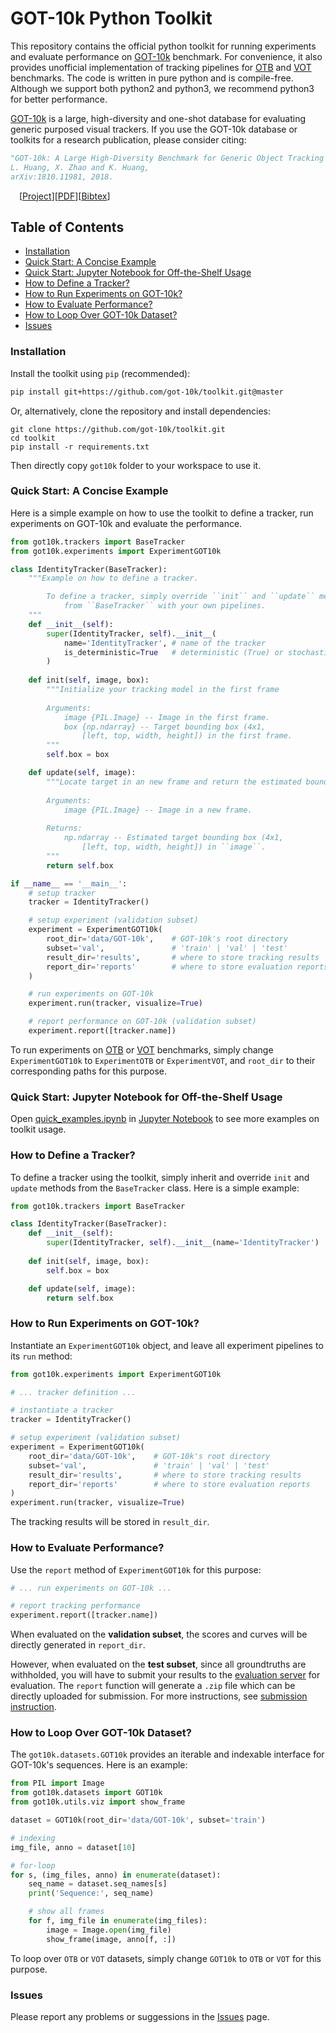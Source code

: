 # GOT-10k Python Toolkit

This repository contains the official python toolkit for running experiments and evaluate performance on [GOT-10k](https://got-10k.github.io) benchmark. For convenience, it also provides unofficial implementation of tracking pipelines for [OTB](http://cvlab.hanyang.ac.kr/tracker_benchmark/index.html) and [VOT](http://votchallenge.net) benchmarks. The code is written in pure python and is compile-free. Although we support both python2 and python3, we recommend python3 for better performance.

[GOT-10k](https://got-10k.github.io) is a large, high-diversity and one-shot database for evaluating generic purposed visual trackers. If you use the GOT-10k database or toolkits for a research publication, please consider citing:

```Bibtex
"GOT-10k: A Large High-Diversity Benchmark for Generic Object Tracking in the Wild."
L. Huang, X. Zhao and K. Huang,
arXiv:1810.11981, 2018.
```

&emsp;\[[Project](https://got-10k.github.io)\]\[[PDF](https://arxiv.org/abs/1810.11981)\]\[[Bibtex](https://got-10k.github.io/bibtex)\]

## Table of Contents

* [Installation](#installation)
* [Quick Start: A Concise Example](#quick-start-a-concise-example)
* [Quick Start: Jupyter Notebook for Off-the-Shelf Usage](#quick-start-jupyter-notebook-for-off-the-shelf-usage)
* [How to Define a Tracker?](#how-to-define-a-tracker)
* [How to Run Experiments on GOT-10k?](#how-to-run-experiments-on-got-10k)
* [How to Evaluate Performance?](#how-to-evaluate-performance)
* [How to Loop Over GOT-10k Dataset?](#how-to-loop-over-got-10k-dataset)
* [Issues](#issues)

### Installation

Install the toolkit using `pip` (recommended):

```bash
pip install git+https://github.com/got-10k/toolkit.git@master
```

Or, alternatively, clone the repository and install dependencies:

```
git clone https://github.com/got-10k/toolkit.git
cd toolkit
pip install -r requirements.txt
```

Then directly copy `got10k` folder to your workspace to use it.

### Quick Start: A Concise Example

Here is a simple example on how to use the toolkit to define a tracker, run experiments on GOT-10k and evaluate the performance.

```Python
from got10k.trackers import BaseTracker
from got10k.experiments import ExperimentGOT10k

class IdentityTracker(BaseTracker):
    """Example on how to define a tracker.

        To define a tracker, simply override ``init`` and ``update`` methods
            from ``BaseTracker`` with your own pipelines.
    """
    def __init__(self):
        super(IdentityTracker, self).__init__(
            name='IdentityTracker', # name of the tracker
            is_deterministic=True   # deterministic (True) or stochastic (False)
        )
    
    def init(self, image, box):
        """Initialize your tracking model in the first frame
        
        Arguments:
            image {PIL.Image} -- Image in the first frame.
            box {np.ndarray} -- Target bounding box (4x1,
                [left, top, width, height]) in the first frame.
        """
        self.box = box

    def update(self, image):
        """Locate target in an new frame and return the estimated bounding box.
        
        Arguments:
            image {PIL.Image} -- Image in a new frame.
        
        Returns:
            np.ndarray -- Estimated target bounding box (4x1,
                [left, top, width, height]) in ``image``.
        """
        return self.box

if __name__ == '__main__':
    # setup tracker
    tracker = IdentityTracker()

    # setup experiment (validation subset)
    experiment = ExperimentGOT10k(
        root_dir='data/GOT-10k',    # GOT-10k's root directory
        subset='val',               # 'train' | 'val' | 'test'
        result_dir='results',       # where to store tracking results
        report_dir='reports'        # where to store evaluation reports
    )

    # run experiments on GOT-10k
    experiment.run(tracker, visualize=True)

    # report performance on GOT-10k (validation subset)
    experiment.report([tracker.name])
```

To run experiments on [OTB](http://cvlab.hanyang.ac.kr/tracker_benchmark/index.html) or [VOT](http://votchallenge.net) benchmarks, simply change `ExperimentGOT10k` to `ExperimentOTB` or `ExperimentVOT`, and `root_dir` to their corresponding paths for this purpose.

### Quick Start: Jupyter Notebook for Off-the-Shelf Usage

Open [quick_examples.ipynb](https://github.com/got-10k/toolkit/tree/master/examples/quick_examples.ipynb) in [Jupyter Notebook](http://jupyter.org/) to see more examples on toolkit usage.

### How to Define a Tracker?

To define a tracker using the toolkit, simply inherit and override `init` and `update` methods from the `BaseTracker` class. Here is a simple example:

```Python
from got10k.trackers import BaseTracker

class IdentityTracker(BaseTracker):
    def __init__(self):
        super(IdentityTracker, self).__init__(name='IdentityTracker')
    
    def init(self, image, box):
        self.box = box

    def update(self, image):
        return self.box
```

### How to Run Experiments on GOT-10k?

Instantiate an `ExperimentGOT10k` object, and leave all experiment pipelines to its `run` method:

```Python
from got10k.experiments import ExperimentGOT10k

# ... tracker definition ...

# instantiate a tracker
tracker = IdentityTracker()

# setup experiment (validation subset)
experiment = ExperimentGOT10k(
    root_dir='data/GOT-10k',    # GOT-10k's root directory
    subset='val',               # 'train' | 'val' | 'test'
    result_dir='results',       # where to store tracking results
    report_dir='reports'        # where to store evaluation reports
)
experiment.run(tracker, visualize=True)
```

The tracking results will be stored in `result_dir`.

### How to Evaluate Performance?

Use the `report` method of `ExperimentGOT10k` for this purpose:

```Python
# ... run experiments on GOT-10k ...

# report tracking performance
experiment.report([tracker.name])
```

When evaluated on the __validation subset__, the scores and curves will be directly generated in `report_dir`.

However, when evaluated on the __test subset__, since all groundtruths are withholded, you will have to submit your results to the [evaluation server](https://got-10k.github.io/submit_instructions) for evaluation. The `report` function will generate a `.zip` file which can be directly uploaded for submission. For more instructions, see [submission instruction](https://got-10k.github.io/submit_instructions).

### How to Loop Over GOT-10k Dataset?

The `got10k.datasets.GOT10k` provides an iterable and indexable interface for GOT-10k's sequences. Here is an example:

```Python
from PIL import Image
from got10k.datasets import GOT10k
from got10k.utils.viz import show_frame

dataset = GOT10k(root_dir='data/GOT-10k', subset='train')

# indexing
img_file, anno = dataset[10]

# for-loop
for s, (img_files, anno) in enumerate(dataset):
    seq_name = dataset.seq_names[s]
    print('Sequence:', seq_name)

    # show all frames
    for f, img_file in enumerate(img_files):
        image = Image.open(img_file)
        show_frame(image, anno[f, :])
```

To loop over `OTB` or `VOT` datasets, simply change `GOT10k` to `OTB` or `VOT` for this purpose.

### Issues

Please report any problems or suggessions in the [Issues](https://github.com/got-10k/toolkit/issues) page.
